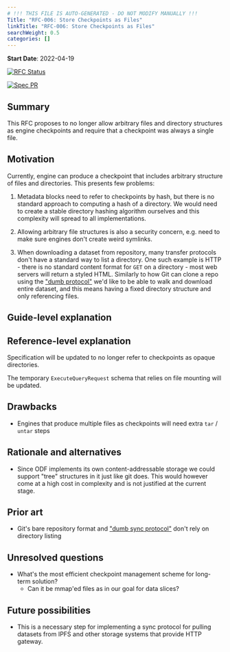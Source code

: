```yaml
---
# !!! THIS FILE IS AUTO-GENERATED - DO NOT MODIFY MANUALLY !!!
Title: "RFC-006: Store Checkpoints as Files"
linkTitle: "RFC-006: Store Checkpoints as Files"
searchWeight: 0.5
categories: []
---
```


**Start Date**: 2022-04-19

[![RFC Status](https://img.shields.io/github/issues/detail/state/kamu-data/open-data-fabric/24?label=RFC%20Status)](https://github.com/kamu-data/open-data-fabric/issues/24)

[![Spec PR](https://img.shields.io/github/pulls/detail/state/kamu-data/open-data-fabric/25?label=Spec%20PR)](https://github.com/kamu-data/open-data-fabric/pull/25)

## Summary

This RFC proposes to no longer allow arbitrary files and directory structures as engine checkpoints and require that a checkpoint was always a single file.

## Motivation

Currently, engine can produce a checkpoint that includes arbitrary structure of files and directories. This presents few problems:

1) Metadata blocks need to refer to checkpoints by hash, but there is no standard approach to computing a hash of a directory. We would need to create a stable directory hashing algorithm ourselves and this complexity will spread to all implementations.

2) Allowing arbitrary file structures is also a security concern, e.g. need to make sure engines don't create weird symlinks.

3) When downloading a dataset from repository, many transfer protocols don't have a standard way to list a directory. One such example is HTTP - there is no standard content format for `GET` on a directory - most web servers will return a styled HTML. Similarly to how Git can clone a repo using the ["dumb protocol"](https://git-scm.com/book/en/v2/Git-Internals-Transfer-Protocols) we'd like to be able to walk and download entire dataset, and this means having a fixed directory structure and only referencing files.

## Guide-level explanation

## Reference-level explanation

Specification will be updated to no longer refer to checkpoints as opaque directories.

The temporary `ExecuteQueryRequest` schema that relies on file mounting will be updated.

## Drawbacks

- Engines that produce multiple files as checkpoints will need extra `tar` / `untar` steps

## Rationale and alternatives

- Since ODF implements its own content-addressable storage we could support "tree" structures in it just like git does. This would however come at a high cost in complexity and is not justified at the current stage.

## Prior art

- Git's bare repository format and  ["dumb sync protocol"](https://git-scm.com/book/en/v2/Git-Internals-Transfer-Protocols) don't rely on directory listing

## Unresolved questions

- What's the most efficient checkpoint management scheme for long-term solution?
  - Can it be mmap'ed files as in our goal for data slices?

## Future possibilities

- This is a necessary step for implementing a sync protocol for pulling datasets from IPFS and other storage systems that provide HTTP gateway.